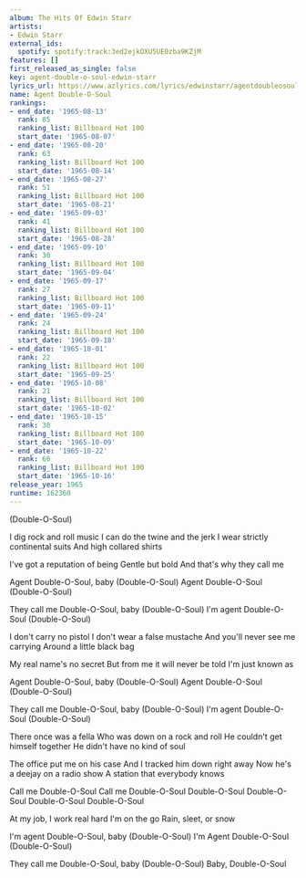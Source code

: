 ```yaml
---
album: The Hits Of Edwin Starr
artists:
- Edwin Starr
external_ids:
  spotify: spotify:track:3ed2ejkOXU5UE0zba9KZjM
features: []
first_released_as_single: false
key: agent-double-o-soul-edwin-starr
lyrics_url: https://www.azlyrics.com/lyrics/edwinstarr/agentdoubleosoul.html
name: Agent Double-O-Soul
rankings:
- end_date: '1965-08-13'
  rank: 85
  ranking_list: Billboard Hot 100
  start_date: '1965-08-07'
- end_date: '1965-08-20'
  rank: 63
  ranking_list: Billboard Hot 100
  start_date: '1965-08-14'
- end_date: '1965-08-27'
  rank: 51
  ranking_list: Billboard Hot 100
  start_date: '1965-08-21'
- end_date: '1965-09-03'
  rank: 41
  ranking_list: Billboard Hot 100
  start_date: '1965-08-28'
- end_date: '1965-09-10'
  rank: 30
  ranking_list: Billboard Hot 100
  start_date: '1965-09-04'
- end_date: '1965-09-17'
  rank: 27
  ranking_list: Billboard Hot 100
  start_date: '1965-09-11'
- end_date: '1965-09-24'
  rank: 24
  ranking_list: Billboard Hot 100
  start_date: '1965-09-18'
- end_date: '1965-10-01'
  rank: 22
  ranking_list: Billboard Hot 100
  start_date: '1965-09-25'
- end_date: '1965-10-08'
  rank: 21
  ranking_list: Billboard Hot 100
  start_date: '1965-10-02'
- end_date: '1965-10-15'
  rank: 30
  ranking_list: Billboard Hot 100
  start_date: '1965-10-09'
- end_date: '1965-10-22'
  rank: 66
  ranking_list: Billboard Hot 100
  start_date: '1965-10-16'
release_year: 1965
runtime: 162360
---
```

(Double-O-Soul)

I dig rock and roll music
I can do the twine and the jerk
I wear strictly continental suits
And high collared shirts

I've got a reputation of being
Gentle but bold
And that's why they call me

Agent Double-O-Soul, baby
(Double-O-Soul)
Agent Double-O-Soul
(Double-O-Soul)

They call me Double-O-Soul, baby
(Double-O-Soul)
I'm agent Double-O-Soul
(Double-O-Soul)

I don't carry no pistol
I don't wear a false mustache
And you'll never see me carrying
Around a little black bag

My real name's no secret
But from me it will never be told
I'm just known as

Agent Double-O-Soul, baby
(Double-O-Soul)
Agent Double-O-Soul
(Double-O-Soul)

They call me Double-O-Soul, baby
(Double-O-Soul)
I'm agent Double-O-Soul
(Double-O-Soul)

There once was a fella
Who was down on a rock and roll
He couldn't get himself together
He didn't have no kind of soul

The office put me on his case
And I tracked him down right away
Now he's a deejay on a radio show
A station that everybody knows

Call me Double-O-Soul
Call me Double-O-Soul
Double-O-Soul
Double-O-Soul
Double-O-Soul
Double-O-Soul

At my job, I work real hard
I'm on the go
Rain, sleet, or snow

I'm agent Double-O-Soul, baby
(Double-O-Soul)
I'm Agent Double-O-Soul
(Double-O-Soul)

They call me Double-O-Soul, baby
(Double-O-Soul)
Baby, Double-O-Soul

